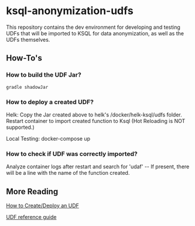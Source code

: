 # ksql-anonymization-udfs

This repository contains the dev environment for developing and testing UDFs that will be imported to KSQL for data anonymization, as well as the UDFs themselves.

## How-To's
### How to build the UDF Jar?
```
gradle shadowJar
```
### How to deploy a created UDF?

Helk: Copy the Jar created above to helk's /docker/helk-ksql/udfs folder. Restart container to import created function to Ksql (Hot Reloading is NOT supported.)

Local Testing: docker-compose up

### How to check if UDF was correctly imported?

Analyze container logs after restart and search for 'udaf' -- If present, there will be a line with the name of the function created.

## More Reading
[How to Create/Deploy an UDF](https://docs.ksqldb.io/en/latest/how-to-guides/create-a-user-defined-function/#add-the-uberjar-to-ksqldb-server)

[UDF reference guide](https://docs.ksqldb.io/en/latest/reference/user-defined-functions/)
